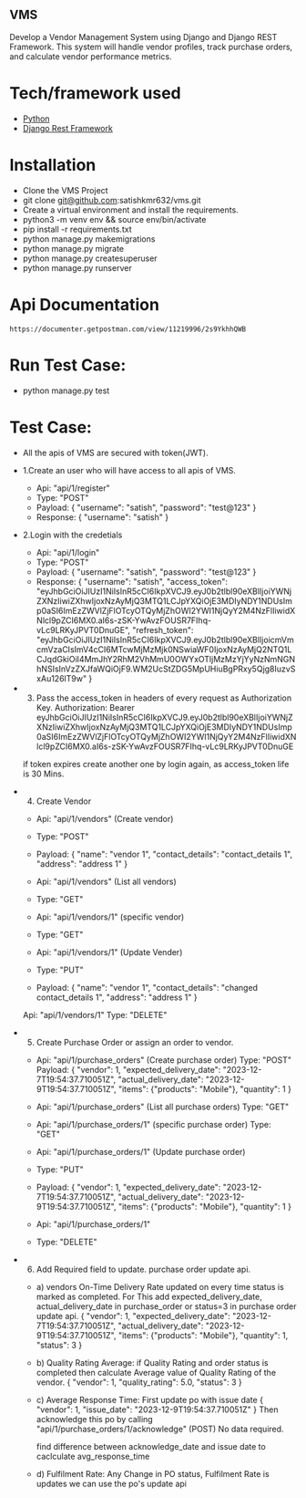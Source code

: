 ## VMS

Develop a Vendor Management System using Django and Django REST Framework. This system will handle vendor profiles, track purchase orders, and calculate vendor performance metrics.


# Tech/framework used
- [Python](https://www.python.org/)
- [Django Rest Framework](https://www.django-rest-framework.org/)

# Installation
- Clone the VMS Project
- git clone git@github.com:satishkmr632/vms.git
- Create a virtual environment and install the requirements.
- python3 -m venv env && source env/bin/activate
- pip install -r requirements.txt
- python manage.py makemigrations
- python manage.py migrate
- python manage.py createsuperuser
- python manage.py runserver

# Api Documentation
	https://documenter.getpostman.com/view/11219996/2s9YkhhQWB

# Run Test Case:
- python manage.py test

# Test Case:
- All the apis of VMS are secured with token(JWT).
- 1.Create an user who will have access to all apis of VMS.
	- Api: "api/1/register"
	- Type: "POST"
	- Payload:
		{
			"username": "satish",
			"password": "test@123"
		}
	- Response:
		{
		    "username": "satish"
		}
- 2.Login with the credetials
	- Api: "api/1/login"
	- Type: "POST"
	- Payload:
		{
			"username": "satish",
			"password": "test@123"
		}
	- Response:
		{
		    "username": "satish",
		    "access_token": "eyJhbGciOiJIUzI1NiIsInR5cCI6IkpXVCJ9.eyJ0b2tlbl90eXBlIjoiYWNjZXNzIiwiZXhwIjoxNzAyMjQ3MTQ1LCJpYXQiOjE3MDIyNDY1NDUsImp0aSI6ImEzZWVlZjFlOTcyOTQyMjZhOWI2YWI1NjQyY2M4NzFlIiwidXNlcl9pZCI6MX0.aI6s-zSK-YwAvzFOUSR7FIhq-vLc9LRKyJPVT0DnuGE",
		    "refresh_token": "eyJhbGciOiJIUzI1NiIsInR5cCI6IkpXVCJ9.eyJ0b2tlbl90eXBlIjoicmVmcmVzaCIsImV4cCI6MTcwMjMzMjk0NSwiaWF0IjoxNzAyMjQ2NTQ1LCJqdGkiOiI4MmJhY2RhM2VhMmU0OWYxOTljMzMzYjYyNzNmNGNhNSIsInVzZXJfaWQiOjF9.WM2UcStZDG5MpUHiuBgPRxy5Qjg8IuzvSxAu126lT9w"
		}

- 3. Pass the access_token in headers of every request as Authorization Key.
	Authorization: Bearer eyJhbGciOiJIUzI1NiIsInR5cCI6IkpXVCJ9.eyJ0b2tlbl90eXBlIjoiYWNjZXNzIiwiZXhwIjoxNzAyMjQ3MTQ1LCJpYXQiOjE3MDIyNDY1NDUsImp0aSI6ImEzZWVlZjFlOTcyOTQyMjZhOWI2YWI1NjQyY2M4NzFlIiwidXNlcl9pZCI6MX0.aI6s-zSK-YwAvzFOUSR7FIhq-vLc9LRKyJPVT0DnuGE

	if token expires create another one by login again, as access_token life is 30 Mins.

- 4. Create Vendor

	- Api: "api/1/vendors" (Create vendor)
	- Type: "POST"
	- Payload:
		{
		    "name": "vendor 1",
		    "contact_details": "contact_details 1",
		    "address": "address 1"
		}

	- Api: "api/1/vendors" (List all vendors)
	- Type: "GET"

	- Api: "api/1/vendors/1" (specific vendor)
	- Type: "GET"

	- Api: "api/1/vendors/1" (Update Vender)
	- Type: "PUT"
	- Payload:
	{
	    "name": "vendor 1",
	    "contact_details": "changed contact_details 1",
	    "address": "address 1"
	}

	Api: "api/1/vendors/1"
	Type: "DELETE"

- 5. Create Purchase Order or assign an order to vendor.
	
	- Api: "api/1/purchase_orders" (Create purchase order)
	Type: "POST"
	Payload:
		{
			"vendor": 1,
			"expected_delivery_date": "2023-12-7T19:54:37.710051Z",
			"actual_delivery_date": "2023-12-9T19:54:37.710051Z",
			"items": {"products": "Mobile"},
			"quantity": 1
		}

	- Api: "api/1/purchase_orders" (List all purchase orders)
	Type: "GET"

	- Api: "api/1/purchase_orders/1" (specific purchase order)
	Type: "GET"

	- Api: "api/1/purchase_orders/1" (Update purchase order)
	- Type: "PUT"
	- Payload:
	{
		"vendor": 1,
		"expected_delivery_date": "2023-12-7T19:54:37.710051Z",
		"actual_delivery_date": "2023-12-9T19:54:37.710051Z",
		"items": {"products": "Mobile"},
		"quantity": 1
	}

	- Api: "api/1/purchase_orders/1"
	- Type: "DELETE"


- 6. Add Required field to update. purchase order update api.
	- a) vendors On-Time Delivery Rate updated on every time status is marked as completed. For This
		add expected_delivery_date, actual_delivery_date in purchase_order or status=3 in purchase order update api.
		{
			"vendor": 1,
			"expected_delivery_date": "2023-12-7T19:54:37.710051Z",
			"actual_delivery_date": "2023-12-9T19:54:37.710051Z",
			"items": {"products": "Mobile"},
			"quantity": 1,
			"status": 3
		}
	- b) Quality Rating Average:
		if Quality Rating and order status is completed then calculate Average value of Quality Rating of the vendor.
		{
			"vendor": 1,
			"quality_rating": 5.0,
			"status": 3
		}

	- c) Average Response Time:
		First update po with issue date
		{
			"vendor": 1,
			"issue_date": "2023-12-9T19:54:37.710051Z"
		}
		Then acknowledge this po by calling "api/1/purchase_orders/1/acknowledge" (POST)
		No data required.

		find difference between acknowledge_date and issue date to caclculate avg_response_time
	
	- d) Fulfilment Rate:
		Any Change in PO status, Fulfilment Rate is updates
		we can use the po's update api
